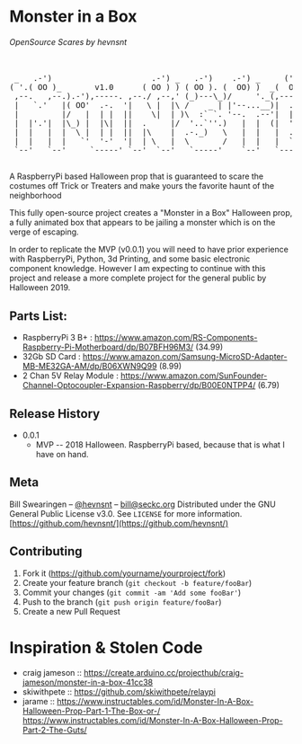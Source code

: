 # Monster in a Box 
###### OpenSource Scares by hevnsnt


<pre>

 _   .-')                     .-') _   .-')    .-') _     ('-.  _  .-')   
( '.( OO )_       v1.0      ( OO ) ) ( OO ). (  OO) )  _(  OO)( \( -O )  
 ,--.   ,--.).-'),-----. ,--./ ,--,' (_)---\_)/     '._(,------.,------.  
 |   `.'   |( OO'  .-.  '|   \ |  |\ /    _ | |'--...__)|  .---'|   /`. ' 
 |         |/   |  | |  ||    \|  | )\  :` `. '--.  .--'|  |    |  /  | | 
 |  |'.'|  |\_) |  |\|  ||  .     |/  '..`''.)   |  |  (|  '--. |  |_.' | 
 |  |   |  |  \ |  | |  ||  |\    |  .-._)   \   |  |   |  .--' |  .  '.' 
 |  |   |  |   `'  '-'  '|  | \   |  \       /   |  |   |  `---.|  |\  \  
 `--'   `--'     `-----' `--'  `--'   `-----'    `--'   `------'`--' '--' 
                                                                 IN A BOX          
</pre>


A RaspberryPi based Halloween prop that is guaranteed to scare the costumes
off Trick or Treaters and make yours the favorite haunt of the neighborhood

This fully open-source project creates a "Monster in a Box" Halloween prop,  
a fully animated box that appears to be jailing a monster which is on the 
verge of escaping.

In order to replicate the MVP (v0.0.1) you will need to have prior experience 
with RaspberryPi, Python, 3d Printing, and some basic electronic component 
knowledge. However I am expecting to continue with this project and release
a more complete project for the general public by Halloween 2019.


## Parts List:

* RaspberryPi 3 B+       : https://www.amazon.com/RS-Components-Raspberry-Pi-Motherboard/dp/B07BFH96M3/             (34.99)
* 32Gb SD Card           : https://www.amazon.com/Samsung-MicroSD-Adapter-MB-ME32GA-AM/dp/B06XWN9Q99                (8.99)
* 2 Chan 5V Relay Module : https://www.amazon.com/SunFounder-Channel-Optocoupler-Expansion-Raspberry/dp/B00E0NTPP4/ (6.79)


## Release History

* 0.0.1
    * MVP -- 2018 Halloween. RaspberryPi based, because that is what I have on hand. 

## Meta

Bill Swearingen – [@hevnsnt](https://twitter.com/hevnsnt) – bill@seckc.org
Distributed under the GNU General Public License v3.0. See ``LICENSE`` for more information.
[https://github.com/hevnsnt/](https://github.com/hevnsnt/)

## Contributing

1. Fork it (<https://github.com/yourname/yourproject/fork>)
2. Create your feature branch (`git checkout -b feature/fooBar`)
3. Commit your changes (`git commit -am 'Add some fooBar'`)
4. Push to the branch (`git push origin feature/fooBar`)
5. Create a new Pull Request

# Inspiration & Stolen Code
* craig jameson :: https://create.arduino.cc/projecthub/craig-jameson/monster-in-a-box-41cc38
* skiwithpete   :: https://github.com/skiwithpete/relaypi
* jarame        :: https://www.instructables.com/id/Monster-In-A-Box-Halloween-Prop-Part-1-The-Box-or-/
                   https://www.instructables.com/id/Monster-In-A-Box-Halloween-Prop-Part-2-The-Guts/
